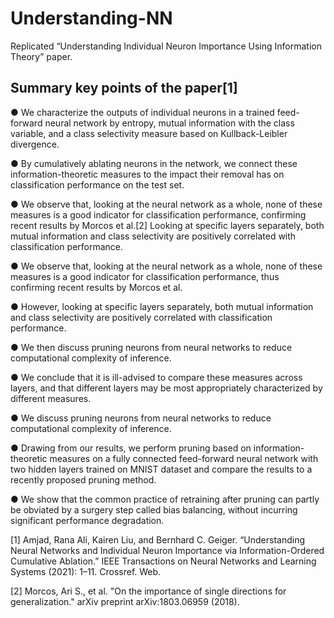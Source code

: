 # Understanding-NN
Replicated “Understanding Individual Neuron Importance Using Information Theory” paper.


## Summary key points of the paper[1]

● We characterize the outputs of individual neurons in a trained
feed-forward neural network by entropy, mutual information with the
class variable, and a class selectivity measure based on
Kullback-Leibler divergence.

● By cumulatively ablating neurons in the network, we connect these
information-theoretic measures to the impact their removal has on
classification performance on the test set.

● We observe that, looking at the neural network as a whole, none of
these measures is a good indicator for classification performance,
confirming recent results by Morcos et al.[2] Looking at specific
layers separately, both mutual information and class selectivity are
positively correlated with classification performance.

● We observe that, looking at the neural network as a whole, none of
these measures is a good indicator for classification performance,
thus confirming recent results by Morcos et al.

● However, looking at specific layers separately, both mutual
information and class selectivity are positively correlated with
classification performance.

● We then discuss pruning neurons from neural networks to reduce
computational complexity of inference.

● We conclude that it is ill-advised to compare these measures across
layers, and that different layers may be most appropriately
characterized by different measures.

● We discuss pruning neurons from neural networks to reduce
computational complexity of inference.

● Drawing from our results, we perform pruning based on
information-theoretic measures on a fully connected feed-forward
neural network with two hidden layers trained on MNIST dataset and
compare the results to a recently proposed pruning method.

● We show that the common practice of retraining after pruning can
partly be obviated by a surgery step called bias balancing, without
incurring significant performance degradation.

[1] Amjad, Rana Ali, Kairen Liu, and Bernhard C. Geiger. “Understanding
Neural Networks and Individual Neuron Importance via Information-Ordered
Cumulative Ablation.” IEEE Transactions on Neural Networks and Learning
Systems (2021): 1–11. Crossref. Web.

[2] Morcos, Ari S., et al. "On the importance of single directions for
generalization." arXiv preprint arXiv:1803.06959 (2018).
